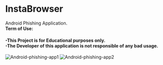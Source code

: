 # InstaBrowser
Android Phishing Application.<br/>
<b>Term of Use:</b>
<h4>-This Project is for Educational purposes only.<br/>
  -The Developer of this application is not responsible of any bad usage.</h4>

![Android-phishing-app1](https://user-images.githubusercontent.com/47100747/112440719-43e30a00-8d68-11eb-803f-25dceee5e384.jpg)
![Android-phishing-app2](https://user-images.githubusercontent.com/47100747/112440756-4cd3db80-8d68-11eb-88a2-61595b2c9eab.jpg)



